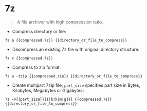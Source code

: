 # 7z

> A file archiver with high compression ratio.

- Compress directory or file:

`7z a {{compressed.7z}} {{directory_or_file_to_compress}}`

- Decompress an existing 7z file with original directory structure:

`7z x {{compressed.7z}}`

- Compress to zip format:

`7z a -tzip {{compressed.zip}} {{directory_or_file_to_compress}}`

- Create multipart 7zip file; `part_size` specifies part size in Bytes, Kilobytes, Megabytes or Gigabytes:

`7z -v{{part_size}}{{[b|k|m|g]}} {{compressed.7z}} {{directory_or_file_to_compress}}`
